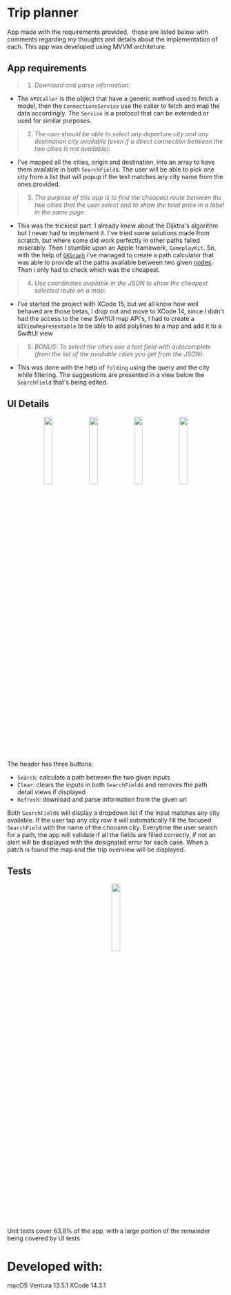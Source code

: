 # Trip planner

App made with the requirements provided,  those are listed below with comments regarding my thoughts and details about the implementation of each.
This app was developed using MVVM architeture.


## App requirements

>1. _Download and parse information_: 

* The `APICaller` is the object that have a generic method used to fetch a model, then the `ConnectionsService` use the caller to fetch and map the data accordingly. The `Service` is a protocol that can be extended or used for similar purposes.
 
>2. _The user should be able to select any departure city and any destination city available (even if a direct connection between the two cities is not available)_:

* I've mapped all the cities, origin and destination, into an array to have them available in both `SearchField`s. The user will be able to pick one city from a list that will popup if the text matches any city name from the ones provided.
 
>3. _The purpose of this app is to find the cheapest route between the two cities that the user select and to show the total price in a label in the same page_:

* This was the trickiest part. I already knew about the Dijktra's algorithm but I never had to implement it. I've tried some solutions made from scratch, but where some did work perfectly in other paths failed miserably. Then I stumble upon an Apple framework, `GameplayKit`. So, with the help of [`GKGraph`](https://developer.apple.com/documentation/gameplaykit/gkgraph) i've managed to create a path calculator that was able to provide all the paths available between two given [nodes](https://developer.apple.com/documentation/gameplaykit/gkgraphnode). Then i only had to check which was the cheapest.
 
>4. _Use coordinates available in the JSON to show the cheapest selected route on a map_:

* I've started the project with XCode 15, but we all know how well behaved are those betas, I drop out and move to XCode 14, since I didn't had the access to the new SwiftUI map API's, I had to create a `UIViewRepresentable` to be able to add polylines to a map and add it to a SwiftUI view 
 
>5. _BONUS: To select the cities use a text field with autocomplete (from the list of the available cities you get from the JSON)_:

* This was done with the help of `folding` using the query and the city while filtering. The suggestions are presented in a view below the `SearchField` that's being edited.

## UI Details

<p align="center">
<img src="https://github.com/AntPRams/TuiCC/assets/36003116/a63ab8a6-9cd2-4590-b830-c21397fc38db" width="20%%">    <img src="[https://github.com/AntPRams/TuiCC/assets/36003116/50e01cd0-a419-4b34-8f98-7de41381f1a1](https://github.com/AntPRams/TuiCC/assets/36003116/a1f9d21e-169e-4598-8cdc-807cf430e94c)" width="20%%">    <img src="https://github.com/AntPRams/TuiCC/assets/36003116/50e01cd0-a419-4b34-8f98-7de41381f1a1" width="20%%">    <img src="https://github.com/AntPRams/TuiCC/assets/36003116/bb2cb70c-a42d-4d83-b70f-181474426f98" width="20%%">
</p>

The header has three buttons:

* `Search`: calculate a path between the two given inputs
* `Clear`: clears the inputs in both `SearchField`s and removes the path detail views if displayed
* `Refresh`: download and parse information from the given url

Both `SearchField`s will display a dropdown list if the input matches any city available. If the user tap any city row it will automatically fill the focused `SearchField` with the name of the choosen city.
Everytime the user search for a path, the app will validate if all the fields are filled correctly, if not an alert will be displayed with the designated error for each case.
When a patch is found the map and the trip overview will be displayed.

## Tests

<p align="center">
<img src="[https://github.com/AntPRams/TuiCC/assets/36003116/a63ab8a6-9cd2-4590-b830-c21397fc38db](https://github.com/AntPRams/TuiCC/assets/36003116/4eea6eb6-6bce-4870-bb28-317a31369501)" width="20%%">
</p>

Unit tests cover 63,8% of the app, with a large portion of the remainder being covered by UI tests

# Developed with:

macOS Ventura 13.5.1
XCode 14.3.1


